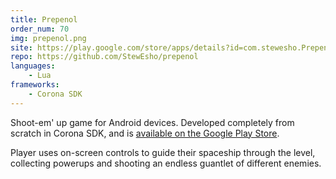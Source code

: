 ```yaml
---
title: Prepenol
order_num: 70
img: prepenol.png
site: https://play.google.com/store/apps/details?id=com.stewesho.Prepenol
repo: https://github.com/StewEsho/prepenol
languages:
    - Lua
frameworks:
    - Corona SDK
---
```

Shoot-em' up game for Android devices. Developed completely from scratch in Corona SDK, and is <a href="https://play.google.com/store/apps/details?id=com.stewesho.Prepenol">available on the Google Play Store</a>. 

Player uses on-screen controls to guide their spaceship through the level, collecting powerups and shooting an endless guantlet of different enemies. 
